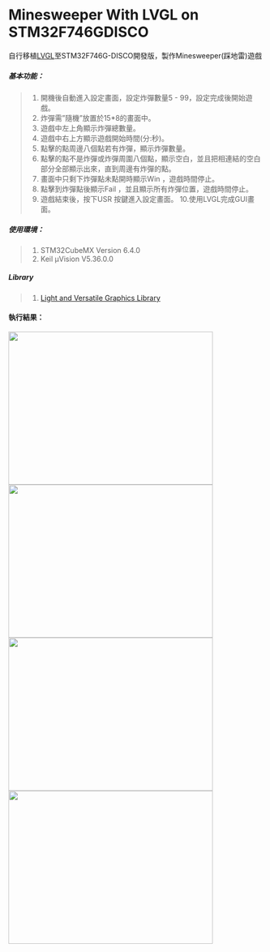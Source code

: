 # Minesweeper With LVGL on STM32F746GDISCO

自行移植[LVGL](https://lvgl.io/)至STM32F746G-DISCO開發版，製作Minesweeper(踩地雷)遊戲

##### 基本功能：
>  1. 開機後自動進入設定畫面，設定炸彈數量5 - 99，設定完成後開始遊戲。
>  2. 炸彈需”隨機”放置於15*8的畫面中。
>  3. 遊戲中左上角顯示炸彈總數量。
>  4. 遊戲中右上方顯示遊戲開始時間(分:秒)。
>  5. 點擊的點周邊八個點若有炸彈，顯示炸彈數量。
>  6. 點擊的點不是炸彈或炸彈周圍八個點，顯示空白，並且把相連結的空白部分全部顯示出來，直到周邊有炸彈的點。
>  7. 畫面中只剩下炸彈點未點開時顯示Win ，遊戲時間停止。
>  8. 點擊到炸彈點後顯示Fail ，並且顯示所有炸彈位置，遊戲時間停止。
>  9. 遊戲結束後，按下USR 按鍵進入設定畫面。
>  10.使用LVGL完成GUI畫面。

##### 使用環境：
>  1. STM32CubeMX Version 6.4.0
>  2. Keil µVision V5.36.0.0

##### Library
>  1. [Light and Versatile Graphics Library](https://lvgl.io/)

#### 執行結果：
<img src="https://i.imgur.com/8IuN0Zd.jpg" width="403" height="302" /><img src="https://i.imgur.com/wamN9LD.jpg" width="403" height="302" />
<img src="https://i.imgur.com/9YmiwQ3.jpg" width="403" height="302" /><img src="https://i.imgur.com/dLhtLtv.jpg" width="403" height="302" />
